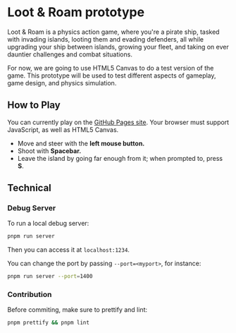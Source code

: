 # Loot & Roam prototype

Loot & Roam is a physics action game, where you're a pirate ship, tasked with
invading islands, looting them and evading defenders, all while upgrading your
ship between islands, growing your fleet, and taking on ever dauntier challenges
and combat situations.

For now, we are going to use HTML5 Canvas to do a test version of the game. This
prototype will be used to test different aspects of gameplay, game design, and
physics simulation.

## How to Play

You can currently play on the [GitHub Pages site](wallabra.github.io/proto-lnr).
Your browser must support JavaScript, as well as HTML5 Canvas.

* Move and steer with the **left mouse button.**
* Shoot with **Spacebar.**
* Leave the island by going far enough from it; when prompted to, press **S**.

## Technical

### Debug Server

To run a local debug server:

```sh
pnpm run server
```

Then you can access it at `localhost:1234`.

You can change the port by passing `--port=<myport>`, for instance:

```sh
pnpm run server --port=1400
```

### Contribution

Before commiting, make sure to prettify and lint:

```sh
pnpm prettify && pnpm lint
```
